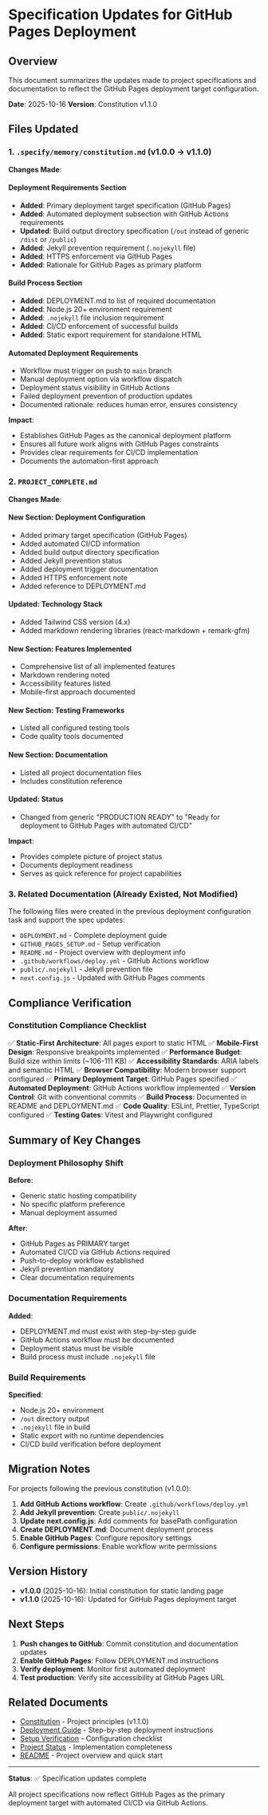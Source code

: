 # Specification Updates for GitHub Pages Deployment

## Overview

This document summarizes the updates made to project specifications and documentation to reflect the GitHub Pages deployment target configuration.

**Date**: 2025-10-16
**Version**: Constitution v1.1.0

## Files Updated

### 1. `.specify/memory/constitution.md` (v1.0.0 → v1.1.0)

**Changes Made**:

#### Deployment Requirements Section
- **Added**: Primary deployment target specification (GitHub Pages)
- **Added**: Automated deployment subsection with GitHub Actions requirements
- **Updated**: Build output directory specification (`/out` instead of generic `/dist` or `/public`)
- **Added**: Jekyll prevention requirement (`.nojekyll` file)
- **Added**: HTTPS enforcement via GitHub Pages
- **Added**: Rationale for GitHub Pages as primary platform

#### Build Process Section
- **Added**: DEPLOYMENT.md to list of required documentation
- **Added**: Node.js 20+ environment requirement
- **Added**: `.nojekyll` file inclusion requirement
- **Added**: CI/CD enforcement of successful builds
- **Added**: Static export requirement for standalone HTML

#### Automated Deployment Requirements
- Workflow must trigger on push to `main` branch
- Manual deployment option via workflow dispatch
- Deployment status visibility in GitHub Actions
- Failed deployment prevention of production updates
- Documented rationale: reduces human error, ensures consistency

**Impact**:
- Establishes GitHub Pages as the canonical deployment platform
- Ensures all future work aligns with GitHub Pages constraints
- Provides clear requirements for CI/CD implementation
- Documents the automation-first approach

### 2. `PROJECT_COMPLETE.md`

**Changes Made**:

#### New Section: Deployment Configuration
- Added primary target specification (GitHub Pages)
- Added automated CI/CD information
- Added build output directory specification
- Added Jekyll prevention status
- Added deployment trigger documentation
- Added HTTPS enforcement note
- Added reference to DEPLOYMENT.md

#### Updated: Technology Stack
- Added Tailwind CSS version (4.x)
- Added markdown rendering libraries (react-markdown + remark-gfm)

#### New Section: Features Implemented
- Comprehensive list of all implemented features
- Markdown rendering noted
- Accessibility features listed
- Mobile-first approach documented

#### New Section: Testing Frameworks
- Listed all configured testing tools
- Code quality tools documented

#### New Section: Documentation
- Listed all project documentation files
- Includes constitution reference

#### Updated: Status
- Changed from generic "PRODUCTION READY" to "Ready for deployment to GitHub Pages with automated CI/CD"

**Impact**:
- Provides complete picture of project status
- Documents deployment readiness
- Serves as quick reference for project capabilities

### 3. Related Documentation (Already Existed, Not Modified)

The following files were created in the previous deployment configuration task and support the spec updates:

- `DEPLOYMENT.md` - Complete deployment guide
- `GITHUB_PAGES_SETUP.md` - Setup verification
- `README.md` - Project overview with deployment info
- `.github/workflows/deploy.yml` - GitHub Actions workflow
- `public/.nojekyll` - Jekyll prevention file
- `next.config.js` - Updated with GitHub Pages comments

## Compliance Verification

### Constitution Compliance Checklist

✅ **Static-First Architecture**: All pages export to static HTML
✅ **Mobile-First Design**: Responsive breakpoints implemented
✅ **Performance Budget**: Build size within limits (~106-111 KB)
✅ **Accessibility Standards**: ARIA labels and semantic HTML
✅ **Browser Compatibility**: Modern browser support configured
✅ **Primary Deployment Target**: GitHub Pages specified
✅ **Automated Deployment**: GitHub Actions workflow implemented
✅ **Version Control**: Git with conventional commits
✅ **Build Process**: Documented in README and DEPLOYMENT.md
✅ **Code Quality**: ESLint, Prettier, TypeScript configured
✅ **Testing Gates**: Vitest and Playwright configured

## Summary of Key Changes

### Deployment Philosophy Shift

**Before**:
- Generic static hosting compatibility
- No specific platform preference
- Manual deployment assumed

**After**:
- GitHub Pages as PRIMARY target
- Automated CI/CD via GitHub Actions required
- Push-to-deploy workflow established
- Jekyll prevention mandatory
- Clear documentation requirements

### Documentation Requirements

**Added**:
- DEPLOYMENT.md must exist with step-by-step guide
- GitHub Actions workflow must be documented
- Deployment status must be visible
- Build process must include `.nojekyll` file

### Build Requirements

**Specified**:
- Node.js 20+ environment
- `/out` directory output
- `.nojekyll` file in build
- Static export with no runtime dependencies
- CI/CD build verification before deployment

## Migration Notes

For projects following the previous constitution (v1.0.0):

1. **Add GitHub Actions workflow**: Create `.github/workflows/deploy.yml`
2. **Add Jekyll prevention**: Create `public/.nojekyll`
3. **Update next.config.js**: Add comments for basePath configuration
4. **Create DEPLOYMENT.md**: Document deployment process
5. **Enable GitHub Pages**: Configure repository settings
6. **Configure permissions**: Enable workflow write permissions

## Version History

- **v1.0.0** (2025-10-16): Initial constitution for static landing page
- **v1.1.0** (2025-10-16): Updated for GitHub Pages deployment target

## Next Steps

1. **Push changes to GitHub**: Commit constitution and documentation updates
2. **Enable GitHub Pages**: Follow DEPLOYMENT.md instructions
3. **Verify deployment**: Monitor first automated deployment
4. **Test production**: Verify site accessibility at GitHub Pages URL

## Related Documents

- [Constitution](/.specify/memory/constitution.md) - Project principles (v1.1.0)
- [Deployment Guide](/DEPLOYMENT.md) - Step-by-step deployment instructions
- [Setup Verification](/GITHUB_PAGES_SETUP.md) - Configuration checklist
- [Project Status](/PROJECT_COMPLETE.md) - Implementation completeness
- [README](/README.md) - Project overview and quick start

---

**Status**: ✅ Specification updates complete

All project specifications now reflect GitHub Pages as the primary deployment target with automated CI/CD via GitHub Actions.
